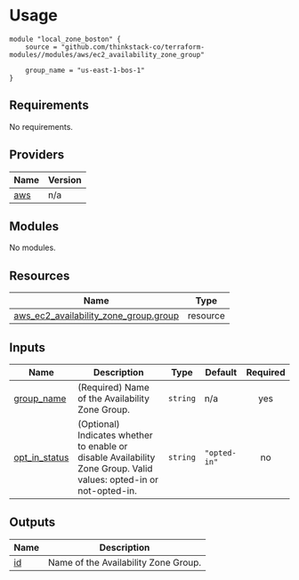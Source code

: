 # Usage
    module "local_zone_boston" {
        source = "github.com/thinkstack-co/terraform-modules//modules/aws/ec2_availability_zone_group"

        group_name = "us-east-1-bos-1"
    }

<!-- BEGIN_TF_DOCS -->
## Requirements

No requirements.

## Providers

| Name | Version |
|------|---------|
| <a name="provider_aws"></a> [aws](#provider\_aws) | n/a |

## Modules

No modules.

## Resources

| Name | Type |
|------|------|
| [aws_ec2_availability_zone_group.group](https://registry.terraform.io/providers/hashicorp/aws/latest/docs/resources/ec2_availability_zone_group) | resource |

## Inputs

| Name | Description | Type | Default | Required |
|------|-------------|------|---------|:--------:|
| <a name="input_group_name"></a> [group\_name](#input\_group\_name) | (Required) Name of the Availability Zone Group. | `string` | n/a | yes |
| <a name="input_opt_in_status"></a> [opt\_in\_status](#input\_opt\_in\_status) | (Optional) Indicates whether to enable or disable Availability Zone Group. Valid values: opted-in or not-opted-in. | `string` | `"opted-in"` | no |

## Outputs

| Name | Description |
|------|-------------|
| <a name="output_id"></a> [id](#output\_id) | Name of the Availability Zone Group. |
<!-- END_TF_DOCS -->